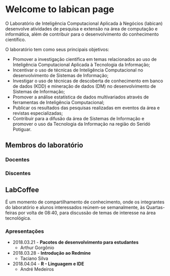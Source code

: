 # Welcome to labican page

O Laboratório de Inteligência Computacional Aplicada à Negócios (labican) desenvolve atividades de pesquisa e extensão na área de computação e informática, além de contribuir para o desenvolvimento do conhecimento científico.

O laboratório tem como seus principais objetivos:
- Promover a investigação científica em temas relacionados ao uso de Inteligência Computacional Aplicada à Tecnologia da Informação;
- Incentivar o uso de técnicas de Inteligência Computacional no desenvolvimento de Sistemas de Informação;
- Investigar o uso de técnicas de descoberta de conhecimento em banco de dados (KDD) e mineração de dados (DM) no desenvolvimento de Sistemas de Informação;
- Promover a análise estatística de dados multivariados através de ferramentas de Inteligência Computacional;
- Publicar os resultados das pesquisas realizadas em eventos da área e revistas especializadas;
- Contribuir para a difusão da área de Sistemas de Informação e promover o uso da Tecnologia da Informação na região do Seridó Potiguar.

## Membros do laboratório

### Docentes


### Discentes


## LabCoffee

É um momento de compartilhamento de conhecimento, onde os integrantes do laboratório e alunos interessados reúnem-se semanalmente, às Quartas-feiras por volta de 08:40, para discussão de temas de interesse na área tecnológica. 

### Apresentações

- 2018.03.21 - **Pacotes de desenvolvimento para estudantes**
  - Arthur Gorgônio
- 2018.03.28 - **Introdução ao Redmine**
  - Taciano Silva
- 2018.04.04 - **R - Linguagem e IDE**
  - André Medeiros


<!-- inserir links e imagens [Link](url) and ![Image](src) -->
